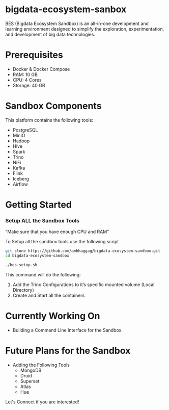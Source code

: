# bigdata-ecosystem-sanbox
BES (Bigdata Ecosystem Sandbox) is an all-in-one development and learning environment designed to simplify the exploration, experimentation, and development of big data technologies.

# Prerequisites

- Docker & Docker Compose
- RAM: 10 GB
- CPU: 4 Cores
- Storage: 40 GB

# Sandbox Components

This platform contains the following tools:

- PostgreSQL
- MinIO
- Hadoop
- Hive
- Spark
- Trino
- NiFi
- Kafka
- Flink
- Iceberg
- Airflow

# Getting Started

### Setup ALL the Sandbox Tools

“Make sure that you have enough CPU and RAM”

To Setup all the sandbox tools use the following script

```bash
git clone https://github.com/amhhaggag/bigdata-ecosystem-sandbox.git
cd bigdata-ecosystem-sandbox

./bes-setup.sh
```

This command will do the following:
1. Add the Trino Configurations to it’s specific mounted volume (Local Directory)
2. Create and Start all the containers


# Currently Working On
- Building a Command Line Interface for the Sandbox.

# Future Plans for the Sandbox
- Adding the Following Tools
   - MongoDB
   - Druid
   - Superset
   - Atlas
   - Hue
  
Let's Connect if you are interested!
